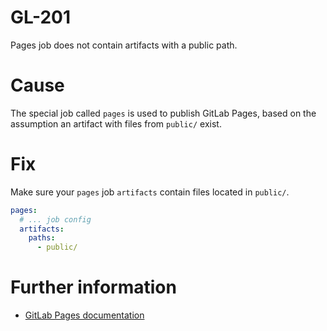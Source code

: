 # GL-201

Pages job does not contain artifacts with a public path.

# Cause

The special job called `pages` is used to publish GitLab Pages, based on the assumption an artifact with files from
`public/` exist.

# Fix

Make sure your `pages` job `artifacts` contain files located in `public/`.

```yaml
pages:
  # ... job config
  artifacts:
    paths:
      - public/
```

# Further information

- [GitLab Pages documentation](https://docs.gitlab.com/ee/user/project/pages)